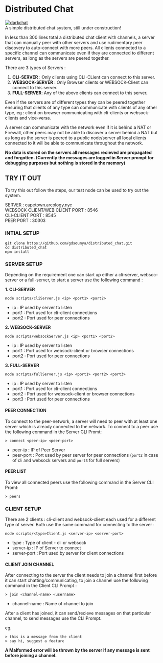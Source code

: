 # Distributed Chat
[![darkchat](https://circleci.com/gh/gdsoumya/distributed_chat.svg?style=svg)](https://app.circleci.com/projects/project-dashboard/github/gdsoumya)<br>
A simple distributed chat system, still under construction!

In less than 300 lines total a distributed chat client with channels, a server that can manually peer with other servers and use rudimentary peer discovery to auto-connect with more peers. All clients connected to a specific channel can communicate even if they are connected to different servers, as long as the servers are peered together. 

There are 3 types of Servers :
1. **CLI-SERVER** : Only clients using CLI-CLient can connect to this server.
2. **WEBSOCK-SERVER** : Only Browser clients or WEBSOCK-Client can connect to this server.
3. **FULL-SERVER**: Any of the above clients can connect to this server.

Even if the servers are of different types they can be peered together ensuring that clients of any type can communicate with clients of any other type, eg : client on browser communicating with cli-clients or websock-clients and vice-versa.

A server can communicate with the network even if it is behind a NAT or Firewall, other peers may not be able to discover a server behind a NAT but as long as the server is peered to a public node/server all local clients connected to it will be able to communicate throughout the network.

**No data is stored on the servers all messages recieved are propagated and forgotten. (Currently the messages are logged in Server prompt for debugging purposes but nothing is stored in the memory)**

## TRY IT OUT

To try this out follow the steps, our test node can be used to try out the system.

SERVER : capetown.arcology.nyc<br>
WEBSOCK-CLIENT/WEB CLIENT PORT : 8546<br>
CLI-CLIENT PORT : 8545<br>
PEER PORT : 30303<br>

### INTIAL SETUP
```
git clone https://github.com/gdsoumya/distributed_chat.git
cd distributed_chat
npm install
```
### SERVER SETUP

Depending on the requirement one can start up either a cli-server, websoc-server or a full-server, to start a server use the following command :

**1. CLI-SERVER**
```
node scripts/cliServer.js <ip> <port1> <port2>
```
* ip : IP used by server to listen
* port1 : Port used for cli-client connections
* port2 : Port used for peer connections

**2. WEBSOCK-SERVER**
```
node scripts/websockServer.js <ip> <port1> <port2>
```
* ip : IP used by server to listen
* port1 : Port used for websock-client or browser connections
* port2 : Port used for peer connections

**3. FULL-SERVER**
```
node scripts/fullServer.js <ip> <port1> <port2> <port3>
```
* ip : IP used by server to listen
* port1 : Port used for cli-client connections
* port2 : Port used for websock-client or browser connections
* port3 : Port used for peer connections

#### PEER CONNECTION

To connect to the peer-network, a server will need to peer with at least one server which is already connected to the network. To connect to a peer use the following command in the Server CLI Promt:
```
> connect <peer-ip> <peer-port>
```
* peer-ip : IP of Peer Server
* peer-port : Port used by peer server for peer connections (`port2` in case of cli and websock servers and `port3` for full servers) 

#### PEER LIST

To view all connected peers use the following command in the Server CLI Promt:
```
> peers
```

### CLIENT SETUP
There are 2 clients : cli-client and websock-client each used for a different type of server. Both use the same command for connecting to the server :
```
node scripts/<type>Client.js <server-ip> <server-port>
```
* type : Type of client -  cli or websock
* server-ip : IP of Server to connect
* server-port : Port used by server for client connections

#### CLIENT JOIN CHANNEL 
After connecting to the server the client needs to join a channel first before it can start chatting/communicating, to join a channel use the following command in the Client CLI Prompt :

```
> join <channel-name> <username>
```
* channel-name : Name of channel to join

After a client has joined, it can send/recieve messages on that particular channel, to send messages use the CLI Prompt.

eg.

```
> this is a message from the client
> say hi, suggest a feature
```

**A Malformed error will be thrown by the server if any message is sent before joining a channel.**
